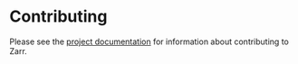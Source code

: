Contributing
============

Please see the [project documentation](https://zarr.readthedocs.io/en/stable/developers/contributing.html) for information about contributing to Zarr.
